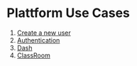 # Plattform Use Cases

1. [Create a new user](new-user.md)
2. [Authentication](authentication.md)
4. [Dash](dash.md)
5. [ClassRoom](classroom.md)
